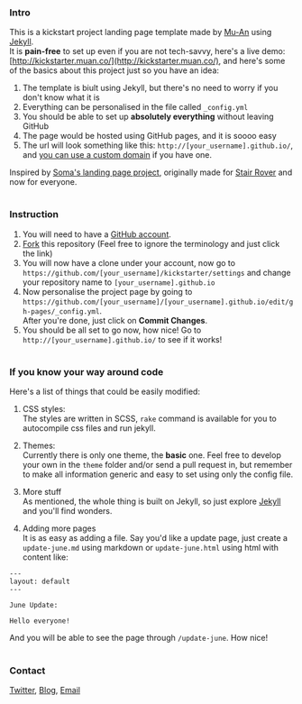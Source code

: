 ### Intro

This is a kickstart project landing page template made by [Mu-An](https://twitter.com/muanchiou) using [Jekyll](http://jekyllrb.com).<br />
It is **pain-free** to set up even if you are not tech-savvy, here's a live demo: [http://kickstarter.muan.co/](http://kickstarter.muan.co/), and here's some of the basics about this project just so you have an idea:

1. The template is biult using Jekyll, but there's no need to worry if you don't know what it is
2. Everything can be personalised in the file called `_config.yml`
3. You should be able to set up **absolutely everything** without leaving GitHub
4. The page would be hosted using GitHub pages, and it is soooo easy
5. The url will look something like this: `http://[your_username].github.io/`, and [you can use a custom domain](https://help.github.com/articles/setting-up-a-custom-domain-with-pages) if you have one.

Inspired by [Soma's landing page project](https://github.com/somawater/kickstarter), originally made for [Stair Rover](http://www.stair-rover.com) and now for everyone.

#

### Instruction

1. You will need to have a [GitHub account](https://github.com/signup/free).
2. [Fork](https://github.com/muan/kickstarter/fork) this repository (Feel free to ignore the terminology and just click the link)
3. You will now have a clone under your account, now go to `https://github.com/[your_username]/kickstarter/settings` and change your repository name to `[your_username].github.io`
4. Now personalise the project page by going to `https://github.com/[your_username]/[your_username].github.io/edit/gh-pages/_config.yml`. <br />After you're done, just click on **Commit Changes**.
5. You should be all set to go now, how nice! Go to `http://[your_username].github.io/` to see if it works!

#

### If you know your way around code

Here's a list of things that could be easily modified:

1. CSS styles:<br/>
  The styles are written in SCSS, `rake` command is available for you to autocompile css files and run jekyll.

2. Themes:<br />
  Currently there is only one theme, the **basic** one. Feel free to develop your own in the `theme` folder and/or send a pull request in, but remember to make all information generic and easy to set using only the config file.

3. More stuff<br />
  As mentioned, the whole thing is built on Jekyll, so just explore [Jekyll](http://jekyllrb.com) and you'll find wonders.

4. Adding more pages<br />
  It is as easy as adding a file. Say you'd like a update page, just create a `update-june.md` using markdown or `update-june.html` using html with content like:
  ```
  ---
  layout: default
  ---

  June Update:

  Hello everyone!
  ```

  And you will be able to see the page through `/update-june`. How nice!

#

### Contact

[Twitter](https://twitter.com/muanchiou), [Blog](http://muan.co), [Email](mailto:hi@muan.co)